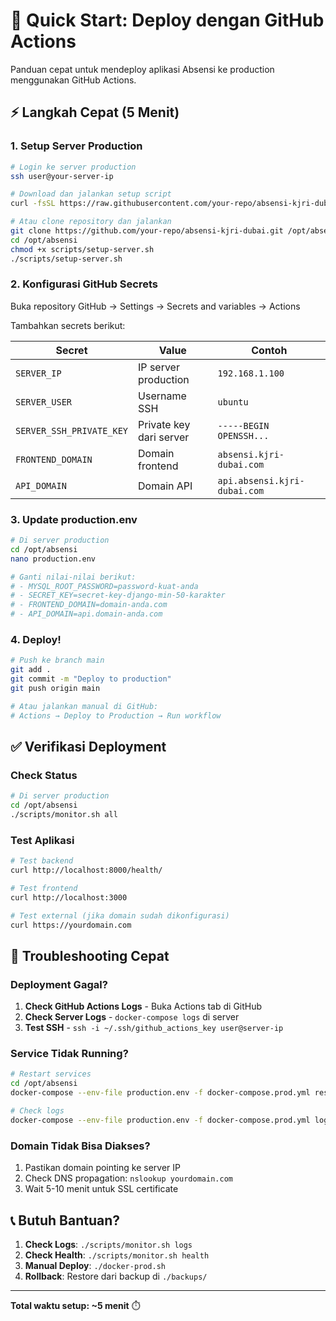 # 🚀 Quick Start: Deploy dengan GitHub Actions

Panduan cepat untuk mendeploy aplikasi Absensi ke production menggunakan GitHub Actions.

## ⚡ Langkah Cepat (5 Menit)

### 1. Setup Server Production

```bash
# Login ke server production
ssh user@your-server-ip

# Download dan jalankan setup script
curl -fsSL https://raw.githubusercontent.com/your-repo/absensi-kjri-dubai/main/scripts/setup-server.sh | bash

# Atau clone repository dan jalankan
git clone https://github.com/your-repo/absensi-kjri-dubai.git /opt/absensi
cd /opt/absensi
chmod +x scripts/setup-server.sh
./scripts/setup-server.sh
```

### 2. Konfigurasi GitHub Secrets

Buka repository GitHub → Settings → Secrets and variables → Actions

Tambahkan secrets berikut:

| Secret | Value | Contoh |
|--------|-------|--------|
| `SERVER_IP` | IP server production | `192.168.1.100` |
| `SERVER_USER` | Username SSH | `ubuntu` |
| `SERVER_SSH_PRIVATE_KEY` | Private key dari server | `-----BEGIN OPENSSH...` |
| `FRONTEND_DOMAIN` | Domain frontend | `absensi.kjri-dubai.com` |
| `API_DOMAIN` | Domain API | `api.absensi.kjri-dubai.com` |

### 3. Update production.env

```bash
# Di server production
cd /opt/absensi
nano production.env

# Ganti nilai-nilai berikut:
# - MYSQL_ROOT_PASSWORD=password-kuat-anda
# - SECRET_KEY=secret-key-django-min-50-karakter
# - FRONTEND_DOMAIN=domain-anda.com
# - API_DOMAIN=api.domain-anda.com
```

### 4. Deploy!

```bash
# Push ke branch main
git add .
git commit -m "Deploy to production"
git push origin main

# Atau jalankan manual di GitHub:
# Actions → Deploy to Production → Run workflow
```

## ✅ Verifikasi Deployment

### Check Status
```bash
# Di server production
cd /opt/absensi
./scripts/monitor.sh all
```

### Test Aplikasi
```bash
# Test backend
curl http://localhost:8000/health/

# Test frontend
curl http://localhost:3000

# Test external (jika domain sudah dikonfigurasi)
curl https://yourdomain.com
```

## 🔧 Troubleshooting Cepat

### Deployment Gagal?
1. **Check GitHub Actions Logs** - Buka Actions tab di GitHub
2. **Check Server Logs** - `docker-compose logs` di server
3. **Test SSH** - `ssh -i ~/.ssh/github_actions_key user@server-ip`

### Service Tidak Running?
```bash
# Restart services
cd /opt/absensi
docker-compose --env-file production.env -f docker-compose.prod.yml restart

# Check logs
docker-compose --env-file production.env -f docker-compose.prod.yml logs -f
```

### Domain Tidak Bisa Diakses?
1. Pastikan domain pointing ke server IP
2. Check DNS propagation: `nslookup yourdomain.com`
3. Wait 5-10 menit untuk SSL certificate

## 📞 Butuh Bantuan?

1. **Check Logs**: `./scripts/monitor.sh logs`
2. **Check Health**: `./scripts/monitor.sh health`
3. **Manual Deploy**: `./docker-prod.sh`
4. **Rollback**: Restore dari backup di `./backups/`

---

**Total waktu setup: ~5 menit** ⏱️
